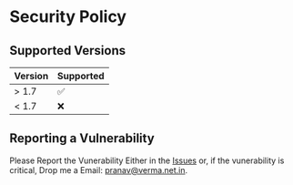 # Security Policy

## Supported Versions

| Version | Supported          |
| ------- | ------------------ |
| > 1.7   | :white_check_mark: |
| < 1.7   | :x:                |

## Reporting a Vulnerability

Please Report the Vunerability Either in the [Issues](https://github.com/Tidal-Lang/Tidal/issues) or, if the vunerability is critical, Drop me a Email: [pranav@verma.net.in](mailto:pranav@verma.net.in).

